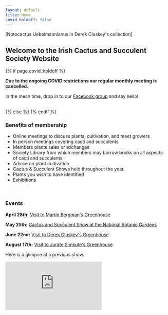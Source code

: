 ```yaml
---
layout: default
title: Home
covid_holdoff: false
---
```

<section class="clearfix index">
    <div id="index_banner">
    </div>
   <div class="credits">
       [Notocactus Uebelmannianus in Derek Cluskey's collection] 
    </div>
    <h2 class="index_header">
        Welcome to the Irish Cactus and Succulent Society Website
    </h2>
</section>

<!-- Calendar -->
<section class="timetable clearfix">
    <div class="container">
        {% if page.covid_holdoff %}
        <strong><p class="center">
            Due to the ongoing COVID restrictions our regular monthly meeting is cancelled.
        </p></strong>
        <p class="center">
            In the mean time, drop in to our <a href="{{ site.facebook_group_url }}" target="_blank">Facebook group</a> and say hello!
        </p>
        <br />
        {% else %}
<!--        <p class="center" style="margin-top:-10px; font-size:1.7em;">
           <strong>ANNUAL PLANT SALE</strong>
        </p>
        <p class="center" style="font-size:1.2em;">
            <strong>Our next meeting/PLANT SALE is on Thursday, June 9th at 7:30pm at the Botanic Gardens.</strong>
        </p>
        <p class="center" style="margin-top:-10px; font-size:1.2em;">
            We hope to see you all there! 
        </p>
-->
        {% endif %}
    </div>
</section>

<!-- become a member -->
<section id="" class="potting clearfix">
    <div class="potting_small onleft">
        <div class="text" style="display:none">
            <h3>
                Become a member!*:)
            </h3>
        </div>
    </div>
    <div class="potting_small onright">
        <div class="text">
            <h3>
                <strong>
                    Benefits of membership
                </strong>
            </h3>
            <ul>
                <li>Online meetings to discuss plants, cultivation, and meet growers</li>
                <li>In person meetings covering cacti and succulents</li>
                <li>Members plants sales or exchanges</li>
                <li>Society Library from which members may borrow books on all aspects of cacti and succulents</li>
                <li>Advice on plant cultivation</li>
                <li>Cactus & Succulent Shows held throughout the year.</li>
                <li>Plants you wish to have identified</li>
                <li>Exhibitions</li>
            </ul>
        </div>
    </div>
</section>
<!-- Container element for parallax-->
<div class="potting_para"></div>
<section class="medias clearfix">
    <div class="main_wrapper">
        <br>
        <div class="video-related">
            <h3>
                <strong>
                    Events
                </strong>
            </h3>
            <p> <b>April 28th:</b> <a href="https://www.facebook.com/events/1112751436732005/">Visit to Martin Bergman's Greenhouse</a></p>
            <p> <b>May 25th:</b> <a href="https://www.facebook.com/events/2029021420812053/">Cactus and Succulent Show at the National Botanic Gardens</a> </p>
            <p> <b>June 22nd:</b> <a href="https://www.facebook.com/events/3424715277673778/">Visit to Derek Cluskey's Greenhouse</a></p>
            <p> <b>August 17th:</b> <a href="https://www.facebook.com/events/766119132142495/">Visit to Jurate Simkute's Greenhouse</a></p>
            <p> Here is a glimpse at a previous show.</p>
        </div>
        <!-- video cactus show -->
        <div class="video">
            <iframe src="https://www.youtube.com/embed/nULIo2jaWdo" title="YouTube video player" frameborder="0" allow="accelerometer; autoplay; clipboard-write; encrypted-media; gyroscope; picture-in-picture" allowfullscreen></iframe>
        </div>
    </div>
</section>
